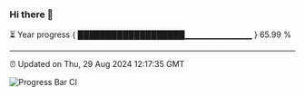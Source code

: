 ### Hi there 👋

⏳ Year progress { ███████████████████▁▁▁▁▁▁▁▁▁▁▁ } 65.99 %

---

⏰ Updated on Thu, 29 Aug 2024 12:17:35 GMT

![Progress Bar CI](https://github.com/Shyam-Makwana/GitHub-Actions-Demo/workflows/Progress%20Bar%20CI/badge.svg)
